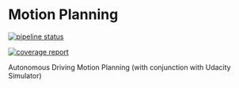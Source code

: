 # Motion Planning

[![pipeline status](https://gitlab.com/jinay1991/motion_planning/badges/master/pipeline.svg)](https://gitlab.com/jinay1991/motion_planning/commits/master)

[![coverage report](https://gitlab.com/jinay1991/motion_planning/badges/master/coverage.svg?job=code-coverage)](https://jinay1991.gitlab.io/motion_planning/index.html)

Autonomous Driving Motion Planning (with conjunction with Udacity Simulator)
